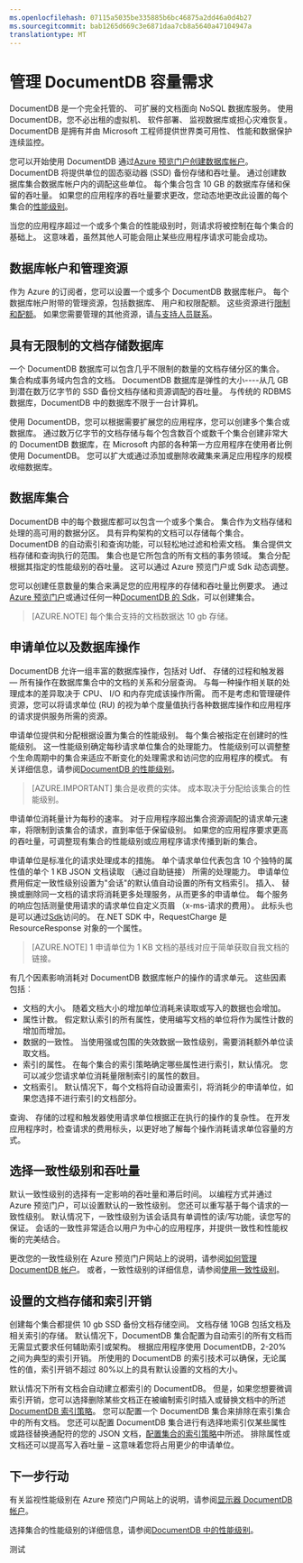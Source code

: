 ```yaml
---
ms.openlocfilehash: 07115a5035be335885b6bc46875a2dd46a0d4b27
ms.sourcegitcommit: bab1265d669c3e6871daa7cb8a5640a47104947a
translationtype: MT
---
```

<properties 
    pageTitle="管理容量，DocumentDB |Microsoft Azure" 
    description="了解如何可以扩展以满足您的应用程序的容量需求的 DocumentDB。" 
    services="documentdb" 
    authors="mimig1" 
    manager="jhubbard" 
    editor="cgronlun" 
    documentationCenter=""/>

<tags 
    ms.service="documentdb" 
    ms.workload="data-services" 
    ms.tgt_pltfrm="na" 
    ms.devlang="na" 
    ms.topic="article" 
    ms.date="07/27/2015" 
    ms.author="mimig"/>

# 管理 DocumentDB 容量需求
DocumentDB 是一个完全托管的、 可扩展的文档面向 NoSQL 数据库服务。  使用 DocumentDB，您不必出租的虚拟机、 软件部署、 监视数据库或担心灾难恢复。 DocumentDB 是拥有并由 Microsoft 工程师提供世界类可用性、 性能和数据保护连续监控。  

您可以开始使用 DocumentDB 通过[Azure 预览门户](https://portal.azure.com/)[创建数据库帐户](documentdb-create-account.md)。 DocumentDB 将提供单位的固态驱动器 (SSD) 备份存储和吞吐量。 通过创建数据库集合数据库帐户内的调配这些单位。 每个集合包含 10 GB 的数据库存储和保留的吞吐量。 如果您的应用程序的吞吐量要求更改，您动态地更改此设置的每个集合的[性能级别](documentdb-performance-levels.md)。  

当您的应用程序超过一个或多个集合的性能级别时，则请求将被控制在每个集合的基础上。 这意味着，虽然其他人可能会阻止某些应用程序请求可能会成功。

## 数据库帐户和管理资源
作为 Azure 的订阅者，您可以设置一个或多个 DocumentDB 数据库帐户。 每个数据库帐户附带的管理资源，包括数据库、 用户和权限配额。 这些资源进行[限制和配额](documentdb-limits.md)。 如果您需要管理的其他资源，请[与支持人员联系](documentdb-increase-limits.md)。   

## 具有无限制的文档存储数据库
一个 DocumentDB 数据库可以包含几乎不限制的数量的文档存储分区的集合。 集合构成事务域内包含的文档。 DocumentDB 数据库是弹性的大小----从几 GB 到潜在数万亿字节的 SSD 备份文档存储和资源调配的吞吐量。 与传统的 RDBMS 数据库，DocumentDB 中的数据库不限于一台计算机。   

使用 DocumentDB，您可以根据需要扩展您的应用程序，您可以创建多个集合或数据库。 通过数万亿字节的文档存储与每个包含数百个或数千个集合创建非常大的 DocumentDB 数据库，在 Microsoft 内部的各种第一方应用程序在使用者比例使用 DocumentDB。 您可以扩大或通过添加或删除收藏集来满足应用程序的规模收缩数据库。 

## 数据库集合
DocumentDB 中的每个数据库都可以包含一个或多个集合。 集合作为文档存储和处理的高可用的数据分区。 具有异构架构的文档可以存储每个集合。 DocumentDB 的自动索引和查询功能，可以轻松地过滤和检索文档。 集合提供文档存储和查询执行的范围。 集合也是它所包含的所有文档的事务领域。 集合分配根据其指定的性能级别的吞吐量。  这可以通过 Azure 预览门户或 Sdk 动态调整。 

您可以创建任意数量的集合来满足您的应用程序的存储和吞吐量比例要求。 通过[Azure 预览门户](https://portal.azure.com/)或通过任何一种[DocumentDB 的 Sdk](https://msdn.microsoft.com/library/azure/dn781482.aspx)，可以创建集合。   

>[AZURE.NOTE] 每个集合支持的文档数据达 10 gb 存储。 
 
## 申请单位以及数据库操作
DocumentDB 允许一组丰富的数据库操作，包括对 Udf、 存储的过程和触发器 — 所有操作在数据库集合中的文档的关系和分层查询。 与每一种操作相关联的处理成本的差异取决于 CPU、 I/O 和内存完成该操作所需。 而不是考虑和管理硬件资源，您可以将请求单位 (RU) 的视为单个度量值执行各种数据库操作和应用程序的请求提供服务所需的资源。

申请单位提供和分配根据设置为集合的性能级别。 每个集合被指定在创建时的性能级别。 这一性能级别确定每秒请求单位集合的处理能力。 性能级别可以调整整个生命周期中的集合来适应不断变化的处理需求和访问您的应用程序的模式。 有关详细信息，请参阅[DocumentDB 的性能级别](documentdb-performance-levels.md)。 

>[AZURE.IMPORTANT] 集合是收费的实体。 成本取决于分配给该集合的性能级别。 

申请单位消耗量计为每秒的速率。 对于应用程序超出集合资源调配的请求单元速率，将限制到该集合的请求，直到率低于保留级别。 如果您的应用程序要求更高的吞吐量，可调整现有集合的性能级别或应用程序请求传播到新的集合。

申请单位是标准化的请求处理成本的措施。 单个请求单位代表包含 10 个独特的属性值的单个 1 KB JSON 文档读取 （通过自助链接） 所需的处理能力。 申请单位费用假定一致性级别设置为"会话"的默认值自动设置的所有文档索引。 插入、 替换或删除同一文档的请求将消耗更多处理服务，从而更多的申请单位。 每个服务的响应包括测量使用请求的请求单位自定义页眉 （x-ms-请求的费用）。 此标头也是可以通过[Sdk](https://msdn.microsoft.com/library/azure/dn781482.aspx)访问的。 在.NET SDK 中，RequestCharge 是 ResourceResponse 对象的一个属性。

>[AZURE.NOTE] 1 申请单位为 1 KB 文档的基线对应于简单获取自我文档的链接。 

有几个因素影响消耗对 DocumentDB 数据库帐户的操作的请求单元。 这些因素包括︰

- 文档的大小。 随着文档大小的增加单位消耗来读取或写入的数据也会增加。
- 属性计数。 假定默认索引的所有属性，使用编写文档的单位将作为属性计数的增加而增加。
- 数据的一致性。 当使用强或包围的失效数据一致性级别，需要消耗额外单位读取文档。
- 索引的属性。 在每个集合的索引策略确定哪些属性进行索引，默认情况。 您可以减少您请求单位消耗量限制索引的属性的数目。 
- 文档索引。 默认情况下，每个文档将自动设置索引，将消耗少的申请单位，如果您选择不进行索引的文档部分。

查询、 存储的过程和触发器使用请求单位根据正在执行的操作的复杂性。 在开发应用程序时，检查请求的费用标头，以更好地了解每个操作消耗请求单位容量的方式。  

## 选择一致性级别和吞吐量
默认一致性级别的选择有一定影响的吞吐量和滞后时间。 以编程方式并通过 Azure 预览门户，可以设置默认的一致性级别。 您还可以重写基于每个请求的一致性级别。 默认情况下，一致性级别为该会话具有单调性的读/写功能，读您写的保证。 会话的一致性非常适合以用户为中心的应用程序，并提供一致性和性能权衡的完美结合。    

更改您的一致性级别在 Azure 预览门户网站上的说明，请参阅[如何管理 DocumentDB 帐户](documentdb-manage-account.md#consistency)。 或者，一致性级别的详细信息，请参阅[使用一致性级别](documentdb-consistency-levels.md)。

## 设置的文档存储和索引开销
创建每个集合都提供 10 gb SSD 备份文档存储空间。 文档存储 10GB 包括文档及相关索引的存储。 默认情况下，DocumentDB 集合配置为自动索引的所有文档而无需显式要求任何辅助索引或架构。 根据应用程序使用 DocumentDB，2-20%之间为典型的索引开销。 所使用的 DocumentDB 的索引技术可以确保，无论属性的值，索引开销不超过 80%以上的具有默认设置的文档的大小。 

默认情况下所有文档会自动建立都索引的 DocumentDB。 但是，如果您想要微调索引开销，您可以选择删除某些文档正在被编制索引时插入或替换文档中的所述[DocumentDB 索引策略](documentdb-indexing-policies.md)。 您可以配置一个 DocumentDB 集合来排除在索引集合中的所有文档。 您还可以配置 DocumentDB 集合进行有选择地索引仅某些属性或路径替换通配符的您的 JSON 文档，[配置集合的索引策略](documentdb-indexing-policies.md#configuring-the-indexing-policy-of-a-collection)中所述。 排除属性或文档还可以提高写入吞吐量 – 这意味着您将占用更少的申请单位。   
 
## 下一步行动
有关监视性能级别在 Azure 预览门户网站上的说明，请参阅[显示器 DocumentDB 帐户](documentdb-monitor-accounts.md)。

选择集合的性能级别的详细信息，请参阅[DocumentDB 中的性能级别](documentdb-performance-levels)。
 
测试
